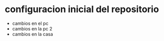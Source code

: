 # configuracion inicial del repositorio
- cambios en el pc
- cambios en la pc 2
- cambios en la casa